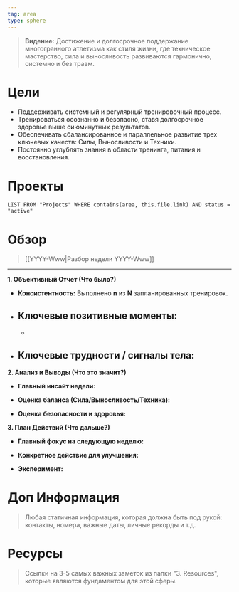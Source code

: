 ```yaml
---
tag: area
type: sphere
---
```

> **Видение:** Достижение и долгосрочное поддержание многогранного атлетизма как стиля жизни, где техническое мастерство, сила и выносливость развиваются гармонично, системно и без травм.

# Цели

- Поддерживать системный и регулярный тренировочный процесс.
- Тренироваться осознанно и безопасно, ставя долгосрочное здоровье выше сиюминутных результатов.
- Обеспечивать сбалансированное и параллельное развитие трех ключевых качеств: Силы, Выносливости и Техники.
- Постоянно углублять знания в области тренинга, питания и восстановления.

# Проекты

```dataview
LIST FROM "Projects" WHERE contains(area, this.file.link) AND status = "active"
```

# Обзор

>  [[YYYY-Www|Разбор недели YYYY-Www]]

---

**1. Объективный Отчет (Что было?)**

- **Консистентность:** Выполнено **n** из **N** запланированных тренировок.
- **Ключевые позитивные моменты:**
    -
    -
- **Ключевые трудности / сигналы тела:**
    -

**2. Анализ и Выводы (Что это значит?)**

- **Главный инсайт недели:**
    
- **Оценка баланса (Сила/Выносливость/Техника):**
    
- **Оценка безопасности и здоровья:**
    

**3. План Действий (Что дальше?)**

- **Главный фокус на следующую неделю:**
    
- **Конкретное действие для улучшения:**
    
- **Эксперимент:**
    

# Доп Информация

> Любая статичная информация, которая должна быть под рукой: контакты, номера, важные даты, личные рекорды и т.д.

# Ресурсы

> Ссылки на 3-5 самых важных заметок из папки "3. Resources", которые являются фундаментом для этой сферы.